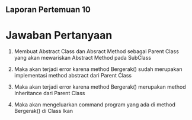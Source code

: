 ## Laporan Pertemuan 10

# Jawaban Pertanyaan

1.  Membuat Abstract Class dan Absract Method sebagai Parent Class yang akan mewariskan Abstract Method pada SubClass

2.  Maka akan terjadi error karena method Bergerak() sudah merupakan implementasi method abstract dari Parent Class

3.  Maka akan terjadi error karena method Bergerak() merupakan method Inheritance dari Parent Class

4.  Maka akan mengeluarkan command program yang ada di method Bergerak() di Class Ikan
